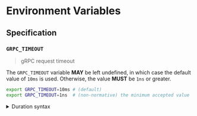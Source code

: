 # Environment Variables

## Specification

### `GRPC_TIMEOUT`

> gRPC request timeout

The `GRPC_TIMEOUT` variable **MAY** be left undefined, in which case the default
value of `10ms` is used. Otherwise, the value **MUST** be `1ns` or greater.

```bash
export GRPC_TIMEOUT=10ms # (default)
export GRPC_TIMEOUT=1ns  # (non-normative) the minimum accepted value
```

<details>
<summary>Duration syntax</summary>

Durations are specified as a sequence of decimal numbers, each with an optional
fraction and a unit suffix, such as `300ms`, `-1.5h` or `2h45m`. Supported time
units are `ns`, `us` (or `µs`), `ms`, `s`, `m`, `h`.

</details>

